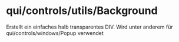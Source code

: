 # qui/controls/utils/Background

Erstellt ein einfaches halb transparentes DIV.
Wird unter anderem für qui/controls/windows/Popup verwendet
